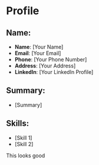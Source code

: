 # Profile

## Name:

- **Name**: [Your Name]
- **Email**: [Your Email]
- **Phone**: [Your Phone Number]
- **Address**: [Your Address]
- **LinkedIn**: [Your LinkedIn Profile]

## Summary:

- [Summary]

## Skills:

- [Skill 1]
- [Skill 2]

This looks good
